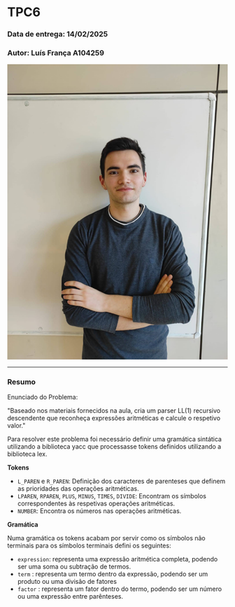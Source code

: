 # TPC6

### Data de entrega: 14/02/2025
### Autor: Luís França A104259
![Fotografia do aluno](..\foto.jpg)

---

### Resumo

Enunciado do Problema:

"Baseado nos materiais fornecidos na aula, cria um parser LL(1) recursivo descendente que reconheça expressões aritméticas e calcule o respetivo valor."

Para resolver este problema foi necessário definir uma gramática sintática utilizando a biblioteca yacc que processasse tokens definidos utilizando a biblioteca lex.

**Tokens**

- `L_PAREN` e `R_PAREN`: Definição dos caracteres de parenteses que definem as prioridades das operações aritméticas.
- `LPAREN`, `RPAREN`, `PLUS`, `MINUS`, `TIMES`, `DIVIDE`: Encontram os símbolos correspondentes às respetivas operações aritméticas.
- `NUMBER`: Encontra os números nas operações aritméticas.

**Gramática**

Numa gramática os tokens acabam por servir como os símbolos não terminais para os símbolos terminais defini os seguintes:

- `expression`: representa uma expressão aritmética completa, podendo ser uma soma ou subtração de termos.
- `term` : representa um termo dentro da expressão, podendo ser um produto ou uma divisão de fatores
- `factor` : representa um fator dentro do termo, podendo ser um número ou uma expressão entre parênteses.

